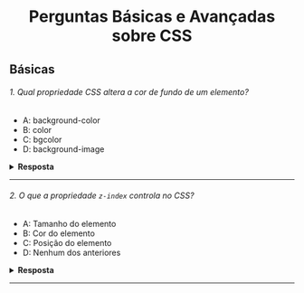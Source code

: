<div align="center">
  <h1>Perguntas Básicas e Avançadas sobre CSS</h1>
</div>

## Básicas

###### 1. Qual propriedade CSS altera a cor de fundo de um elemento?

- A: background-color
- B: color
- C: bgcolor
- D: background-image

<details><summary><b>Resposta</b></summary>
<p>

#### A resposta correta é: A - background-color

A propriedade CSS `background-color` é usada especificamente para definir a cor de fundo de um elemento HTML.
Esta propriedade aceita valores de cor, como nomes de cores (por exemplo, `red`), valores HEX (por exemplo, `#FF0000`), valores RGB (por exemplo, `rgb(255, 0, 0)`), e mais.

</p>
</details>

---

###### 2. O que a propriedade `z-index` controla no CSS?

- A: Tamanho do elemento
- B: Cor do elemento
- C: Posição do elemento
- D: Nenhum dos anteriores

<details><summary><b>Resposta</b></summary>
<p>

#### A resposta correta é: C - Posição do elemento

`z-index` Controla a sobreposição dos elementos, determinando qual elemento aparece na frente de outro quando eles se sobrepõem.

</p>
</details>

---
